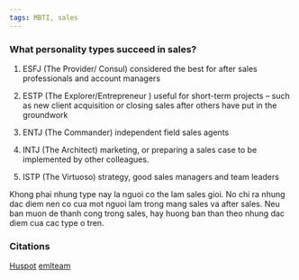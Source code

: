 ```yaml
---
tags: MBTI, sales
---
```


### What personality types succeed in sales?

1.  ESFJ (The Provider/ Consul)
considered the best for after sales professionals and account managers

2.  ESTP (The Explorer/Entrepreneur )
useful for short-term projects – such as new client acquisition or closing sales after others have put in the groundwork

3.  ENTJ (The Commander)
independent field sales agents

4.  INTJ (The Architect)
marketing, or preparing a sales case to be implemented by other colleagues.

5.  ISTP (The Virtuoso)
strategy, good sales managers and team leaders


Khong phai nhung type nay la nguoi co the lam sales gioi. No chi ra nhung dac diem nen co cua mot nguoi lam trong mang sales va after sales. Neu ban muon de thanh cong trong sales, hay huong ban than theo nhung dac diem cua cac type o tren.


### Citations
[Huspot](https://blog.hubspot.com/sales/manage-salespeople-myers-briggs)
[emlteam](https://blog.emlteam.com/sales-personality-myers-briggs-test/)